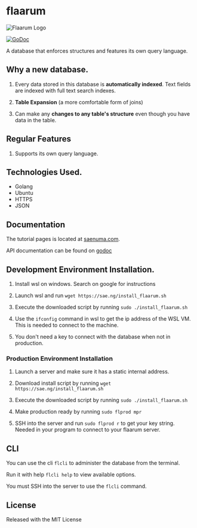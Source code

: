 # flaarum

![Flaarum Logo](https://github.com/saenuma/flaarum/raw/master/flaarum-logo.png "Flaarum logo")

[![GoDoc](https://godoc.org/github.com/saenuma/flaarum?status.svg)](https://godoc.org/github.com/saenuma/flaarum)

A database that enforces structures and features its own query language.


## Why a new database.

1.	Every data stored in this database is **automatically indexed**. Text fields are indexed with full text search indexes.

2.	**Table Expansion** (a more comfortable form of joins)

3.	Can make any **changes to any table's structure** even though you have data in the table.


## Regular Features

1.  Supports its own query language.


## Technologies Used.

* Golang
* Ubuntu
* HTTPS
* JSON


## Documentation

The tutorial pages is located at [saenuma.com](https://sae.ng/flaarumtuts/intro).

API documentation can be found on [godoc](https://pkg.go.dev/github.com/saenuma/flaarum)


## Development Environment Installation.

1.	Install wsl on windows. Search on google for instructions

1.  Launch wsl and run `wget https://sae.ng/install_flaarum.sh`

1.  Execute the downloaded script by running `sudo ./install_flaarum.sh`

1.  Use the `ifconfig` command in wsl to get the ip address of the WSL VM. This is needed to connect to the machine.

1.	You don't need a key to connect with the database when not in production.


### Production Environment Installation

1. 	Launch a server and make sure it has a static internal address.

1.  Download install script by running `wget https://sae.ng/install_flaarum.sh`

1.  Execute the downloaded script by running `sudo ./install_flaarum.sh`

1.  Make production ready by running `sudo flprod mpr`

1.	SSH into the server and run `sudo flprod r` to get your key string. Needed in your program to connect to your flaarum server.


## CLI

You can use the cli `flcli` to administer the database from the terminal.

Run it with help `flcli help` to view available options.

You must SSH into the server to use the `flcli` command.

## License

Released with the MIT License
